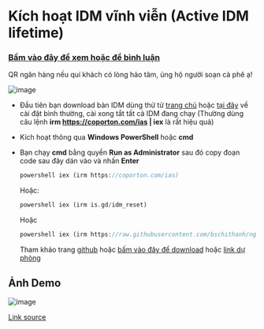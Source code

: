 # Kích hoạt IDM vĩnh viễn (Active IDM lifetime)
### [Bấm vào đây để xem hoặc để bình luận](https://bsngchithanh.blogspot.com/2025/03/kich-hoat-idm-vinh-vien-active-idm.html)

QR ngân hàng nếu quí khách có lòng hảo tâm, ủng hộ người soạn cà phê ạ!

![image](https://github.com/user-attachments/assets/5eb77be1-b312-4d0c-a5c0-ebc451629ac2)

- Đầu tiên bạn download bản IDM dùng thử từ [trang chủ](https://www.internetdownloadmanager.com) hoặc [tại đây](https://raw.githubusercontent.com/bschithanh/nguon/main/idman642build27.exe) về cài đặt bình thường, cài xong tắt tất cả IDM đang chạy (Thường dùng câu lệnh **irm https://coporton.com/ias | iex** là rất hiệu quả)
- Kích hoạt thông qua **Windows PowerShell** hoặc **cmd**
- Bạn chạy **cmd** bằng quyền **Run as Administrator** sau đó copy đoạn code sau đây dán vào và nhấn **Enter**
  
  ```php
  powershell iex (irm https://coporton.com/ias)
  ```

  Hoặc:

  ```php
  powershell iex (irm is.gd/idm_reset)
  ```

  Hoặc

  ```php
  powershell iex (irm https://raw.githubusercontent.com/bschithanh/nguon/main/IDMhay.ps1)
  ```

  Tham khảo trang [github](https://github.com/Coporton/IDM-Activation-Script) hoặc [bấm vào đây để download](https://raw.githubusercontent.com/bschithanh/nguon/main/IDM-Activation-Script-main.zip) hoặc [link dự phòng](https://raw.githubusercontent.com/Coporton/IDM-Activation-Script/main/IASL.cmd)

## Ảnh Demo

![image](https://github.com/user-attachments/assets/6e86192f-ffb5-4519-b1ec-ae61907cdf10)

[Link source](https://docs.google.com/spreadsheets/d/e/2PACX-1vTId_2VGY1MeQdeH6OU6Oja27zMe91mHmYUl6aVWsyKlcFBuLwvr2M-9uaBRWDUqxPAi5xE-pqief4d/pubhtml#)
